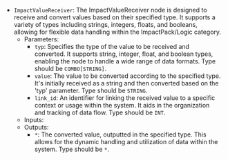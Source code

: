 - `ImpactValueReceiver`: The ImpactValueReceiver node is designed to receive and convert values based on their specified type. It supports a variety of types including strings, integers, floats, and booleans, allowing for flexible data handling within the ImpactPack/Logic category.
    - Parameters:
        - `typ`: Specifies the type of the value to be received and converted. It supports string, integer, float, and boolean types, enabling the node to handle a wide range of data formats. Type should be `COMBO[STRING]`.
        - `value`: The value to be converted according to the specified type. It's initially received as a string and then converted based on the 'typ' parameter. Type should be `STRING`.
        - `link_id`: An identifier for linking the received value to a specific context or usage within the system. It aids in the organization and tracking of data flow. Type should be `INT`.
    - Inputs:
    - Outputs:
        - `*`: The converted value, outputted in the specified type. This allows for the dynamic handling and utilization of data within the system. Type should be `*`.
